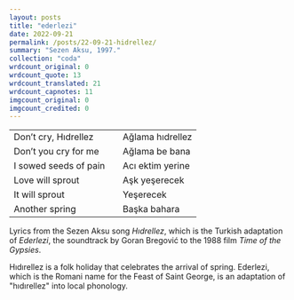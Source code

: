 ```yaml
---
layout: posts
title: "ederlezi"
date: 2022-09-21
permalink: /posts/22-09-21-hidrellez/
summary: "Sezen Aksu, 1997."
collection: "coda"
wrdcount_original: 0
wrdcount_quote: 13
wrdcount_translated: 21
wrdcount_capnotes: 11
imgcount_original: 0
imgcount_credited: 0
---
```

| | | |
|-|-|-|
|<span class="text-body-quote">Don’t cry, Hıdrellez</span>| |<span class="text-body-qtdark">Ağlama hıdrellez</span>|
|<span class="text-body-quote">Don’t you cry for me</span>| |<span class="text-body-qtdark">Ağlama be bana</span>|
|<span class="text-body-quote">I sowed seeds of pain</span>| |<span class="text-body-qtdark">Acı ektim yerine</span>|
|<span class="text-body-quote">Love will sprout</span>| |<span class="text-body-qtdark">Aşk yeşerecek</span>|
|<span class="text-body-quote">It will sprout</span>| |<span class="text-body-qtdark">Yeşerecek</span>|
|<span class="text-body-quote">Another spring</span>| |<span class="text-body-qtdark">Başka bahara</span>|

<span class="text-body-credit">Lyrics from the Sezen Aksu song *Hıdrellez*, which is the Turkish adaptation of *Ederlezi*, the soundtrack by Goran Bregović to the 1988 film *Time of the Gypsies*.  

Hıdırellez is a folk holiday that celebrates the arrival of spring. Ederlezi, which is the Romani name for the Feast of Saint George, is an adaptation of "hıdırellez" into local phonology.</span>

